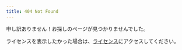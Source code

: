 ```yaml
---
title: 404 Not Found
---
```


申し訳ありません！お探しのページが見つかりませんでした。

ライセンスを表示したかった場合は、[ライセンス](/licenses)にアクセスしてください。
